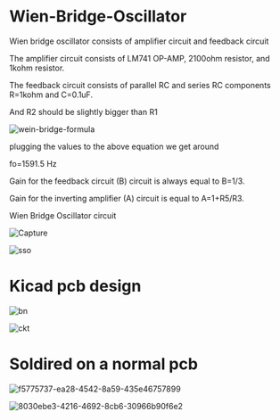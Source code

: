 # Wien-Bridge-Oscillator

Wien bridge oscillator consists of amplifier circuit and feedback circuit

The amplifier circuit consists of LM741 OP-AMP, 2100ohm resistor, and 1kohm resistor.

The feedback circuit consists of parallel RC and series RC components R=1kohm and C=0.1uF.

And R2 should be slightly bigger than R1

![wein-bridge-formula](https://user-images.githubusercontent.com/108411357/198380865-4a84cdd8-2c2a-499d-b858-fedbf84cffd3.png)



plugging the values to the above equation we get around

fo=1591.5 Hz

Gain for the feedback circuit (B) circuit is always equal to B=1/3.

Gain for the inverting amplifier (A) circuit is equal to A=1+R5/R3.

Wien Bridge Oscillator circuit

![Capture](https://user-images.githubusercontent.com/108411357/198381957-079ecd65-4bc2-4231-bb3a-d0a1afe40294.PNG)


![sso](https://user-images.githubusercontent.com/108411357/198382598-5f7bdf37-ada1-4374-abd4-f655a21f7217.PNG)


# Kicad pcb design

![bn](https://user-images.githubusercontent.com/108411357/198382957-20daf183-ed38-4832-85a1-1c1dd2cb401e.PNG)

![ckt](https://user-images.githubusercontent.com/108411357/198382988-bb679a71-ae13-458f-a3d9-daa641377476.PNG)

# Soldired on a normal pcb

![f5775737-ea28-4542-8a59-435e46757899](https://user-images.githubusercontent.com/108411357/198386607-0053d917-74bd-47bc-a4b5-1e6f34e4ff5d.jpg)

![8030ebe3-4216-4692-8cb6-30966b90f6e2](https://user-images.githubusercontent.com/108411357/198386626-81e8e917-6085-46df-a5d6-29c4bcdf8dae.jpg)
